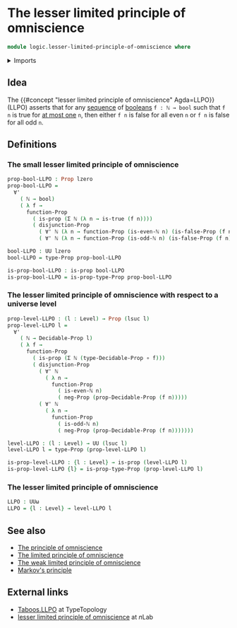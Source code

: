 # The lesser limited principle of omniscience

```agda
module logic.lesser-limited-principle-of-omniscience where
```

<details><summary>Imports</summary>

```agda
open import elementary-number-theory.natural-numbers
open import elementary-number-theory.parity-natural-numbers

open import foundation.booleans
open import foundation.dependent-pair-types
open import foundation.disjunction
open import foundation.negation
open import foundation.universal-quantification
open import foundation.universe-levels

open import foundation-core.decidable-propositions
open import foundation-core.fibers-of-maps
open import foundation-core.function-types
open import foundation-core.propositions
open import foundation-core.sets
```

</details>

## Idea

The {{#concept "lesser limited principle of omniscience" Agda=LLPO}} (LLPO)
asserts that for any [sequence](foundation.sequences.md) of
[booleans](foundation.booleans.md) `f : ℕ → bool` such that `f n` is true for
[at most one](foundation-core.propositions.md) `n`, then either `f n` is false
for all even `n` or `f n` is false for all odd `n`.

## Definitions

### The small lesser limited principle of omniscience

```agda
prop-bool-LLPO : Prop lzero
prop-bool-LLPO =
  ∀'
    ( ℕ → bool)
    ( λ f →
      function-Prop
        ( is-prop (Σ ℕ (λ n → is-true (f n))))
        ( disjunction-Prop
          ( ∀' ℕ (λ n → function-Prop (is-even-ℕ n) (is-false-Prop (f n))))
          ( ∀' ℕ (λ n → function-Prop (is-odd-ℕ n) (is-false-Prop (f n))))))

bool-LLPO : UU lzero
bool-LLPO = type-Prop prop-bool-LLPO

is-prop-bool-LLPO : is-prop bool-LLPO
is-prop-bool-LLPO = is-prop-type-Prop prop-bool-LLPO
```

### The lesser limited principle of omniscience with respect to a universe level

```agda
prop-level-LLPO : (l : Level) → Prop (lsuc l)
prop-level-LLPO l =
  ∀'
    ( ℕ → Decidable-Prop l)
    ( λ f →
      function-Prop
        ( is-prop (Σ ℕ (type-Decidable-Prop ∘ f)))
        ( disjunction-Prop
          ( ∀' ℕ
            ( λ n →
              function-Prop
                ( is-even-ℕ n)
                ( neg-Prop (prop-Decidable-Prop (f n)))))
          ( ∀' ℕ
            ( λ n →
              function-Prop
                ( is-odd-ℕ n)
                ( neg-Prop (prop-Decidable-Prop (f n)))))))

level-LLPO : (l : Level) → UU (lsuc l)
level-LLPO l = type-Prop (prop-level-LLPO l)

is-prop-level-LLPO : {l : Level} → is-prop (level-LLPO l)
is-prop-level-LLPO {l} = is-prop-type-Prop (prop-level-LLPO l)
```

### The lesser limited principle of omniscience

```agda
LLPO : UUω
LLPO = {l : Level} → level-LLPO l
```

## See also

- [The principle of omniscience](logic.principle-of-omniscience.md)
- [The limited principle of omniscience](logic.limited-principle-of-omniscience.md)
- [The weak limited principle of omniscience](logic.weak-limited-principle-of-omniscience.md)
- [Markov's principle](logic.markovs-principle.md)

## External links

- [Taboos.LLPO](https://martinescardo.github.io/TypeTopology/Taboos.LLPO.html)
  at TypeTopology
- [lesser limited principle of omniscience](https://ncatlab.org/nlab/show/lesser+limited+principle+of+omniscience)
  at $n$Lab

